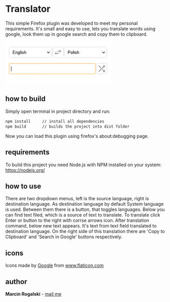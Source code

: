 # Translator
This simple Firefox plugin was developed to meet my personal requirements. It's small and easy to use, lets you translate words using google, look them up in google search and copy them to clipboard.

![screenshot](screenshot.png "The Translator")

## how to build
Simply open terminal in project directory and run:
```
npm install     // install all dependencies
npm build       // builds the project into dist folder
```

Now you can load this plugin using firefox's about:debugging page.

## requirements
To build this project you need Node.js with NPM installed on your system: https://nodejs.org/

## how to use
There are two dropdown menus, left is the source language, right is destination language. As destination language by default System language is used.
Between them there is a button, that toggles languages.
Below you can find text filed, which is a source of text to translate. To translate click Enter or button to the right with corrse arrows icon.
After translation command, below new text appears. It's text from text field translated to destination language.
On the right side of this translation there are 'Copy to Clipboard' and 'Search in Google' buttons respectively.

## icons
Icons made by <a href="https://www.flaticon.com/authors/google" title="Google">Google</a> from <a href="https://www.flaticon.com/" title="Flaticon">www.flaticon.com</a>

## author
**Marcin Rogalski** - [ mail me ]( mailto:marcinrogalski@interia.eu )
